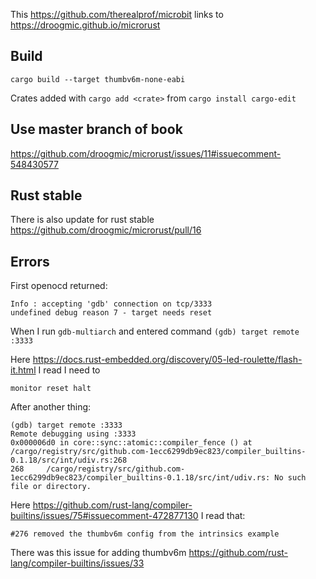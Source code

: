 This https://github.com/therealprof/microbit links to https://droogmic.github.io/microrust

## Build

`cargo build --target thumbv6m-none-eabi`

Crates added with `cargo add <crate>` from `cargo install cargo-edit`

## Use master branch of book

https://github.com/droogmic/microrust/issues/11#issuecomment-548430577


## Rust stable

There is also update for rust stable https://github.com/droogmic/microrust/pull/16

## Errors

First openocd returned:

```
Info : accepting 'gdb' connection on tcp/3333                                                                                                                                                
undefined debug reason 7 - target needs reset
```

When I run `gdb-multiarch` and entered command `(gdb) target remote :3333`

Here https://docs.rust-embedded.org/discovery/05-led-roulette/flash-it.html I read I need to

`monitor reset halt`

After another thing:

```
(gdb) target remote :3333                                                                                                                                                                    
Remote debugging using :3333                                                                                                                                                                 
0x000006d0 in core::sync::atomic::compiler_fence () at /cargo/registry/src/github.com-1ecc6299db9ec823/compiler_builtins-0.1.18/src/int/udiv.rs:268                                          
268     /cargo/registry/src/github.com-1ecc6299db9ec823/compiler_builtins-0.1.18/src/int/udiv.rs: No such file or directory.
```

Here https://github.com/rust-lang/compiler-builtins/issues/75#issuecomment-472877130 I read that:

`#276 removed the thumbv6m config from the intrinsics example`

There was this issue for adding thumbv6m https://github.com/rust-lang/compiler-builtins/issues/33

